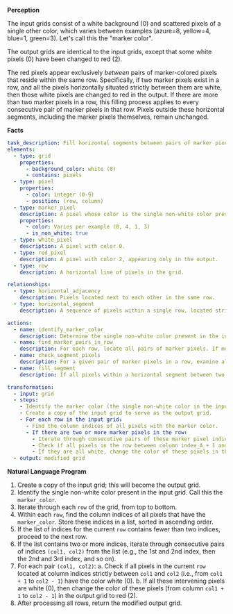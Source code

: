 **Perception**

The input grids consist of a white background (0) and scattered pixels of a single other color, which varies between examples (azure=8, yellow=4, blue=1, green=3). Let's call this the "marker color".

The output grids are identical to the input grids, except that some white pixels (0) have been changed to red (2).

The red pixels appear exclusively *between* pairs of marker-colored pixels that reside within the same row. Specifically, if two marker pixels exist in a row, and all the pixels horizontally situated strictly between them are white, then those white pixels are changed to red in the output. If there are more than two marker pixels in a row, this filling process applies to every consecutive pair of marker pixels in that row. Pixels outside these horizontal segments, including the marker pixels themselves, remain unchanged.

**Facts**


```yaml
task_description: Fill horizontal segments between pairs of marker pixels in each row with red.
elements:
  - type: grid
    properties:
      - background_color: white (0)
      - contains: pixels
  - type: pixel
    properties:
      - color: integer (0-9)
      - position: (row, column)
  - type: marker_pixel
    description: A pixel whose color is the single non-white color present in the input grid.
    properties:
      - color: Varies per example (8, 4, 1, 3)
      - is_non_white: true
  - type: white_pixel
    description: A pixel with color 0.
  - type: red_pixel
    description: A pixel with color 2, appearing only in the output.
  - type: row
    description: A horizontal line of pixels in the grid.

relationships:
  - type: horizontal_adjacency
    description: Pixels located next to each other in the same row.
  - type: horizontal_segment
    description: A sequence of pixels within a single row, located strictly between two marker pixels.

actions:
  - name: identify_marker_color
    description: Determine the single non-white color present in the input grid.
  - name: find_marker_pairs_in_row
    description: For each row, locate all pairs of marker pixels. If more than two exist, consider consecutive pairs (1st-2nd, 2nd-3rd, etc.).
  - name: check_segment_pixels
    description: For a given pair of marker pixels in a row, examine all pixels horizontally between them.
  - name: fill_segment
    description: If all pixels within a horizontal segment between two marker pixels are white (0), change their color to red (2).

transformation:
  - input: grid
  - steps:
    - Identify the marker color (the single non-white color in the input).
    - Create a copy of the input grid to serve as the output grid.
    - For each row in the input grid:
      - Find the column indices of all pixels with the marker color.
      - If there are two or more marker pixels in the row:
        - Iterate through consecutive pairs of these marker pixel indices (index_A, index_B).
        - Check if all pixels in the row between column index_A + 1 and index_B - 1 (inclusive) are white (0).
        - If they are all white, change the color of these pixels in the output grid (from column index_A + 1 to index_B - 1) to red (2).
  - output: modified grid
```


**Natural Language Program**

1.  Create a copy of the input grid; this will become the output grid.
2.  Identify the single non-white color present in the input grid. Call this the `marker_color`.
3.  Iterate through each `row` of the grid, from top to bottom.
4.  Within each `row`, find the column indices of all pixels that have the `marker_color`. Store these indices in a list, sorted in ascending order.
5.  If the list of indices for the current `row` contains fewer than two indices, proceed to the next row.
6.  If the list contains two or more indices, iterate through consecutive pairs of indices `(col1, col2)` from the list (e.g., the 1st and 2nd index, then the 2nd and 3rd index, and so on).
7.  For each pair `(col1, col2)`:
    a.  Check if all pixels in the current `row` located at column indices strictly between `col1` and `col2` (i.e., from `col1 + 1` to `col2 - 1`) have the color white (0).
    b.  If all these intervening pixels are white (0), then change the color of these pixels (from column `col1 + 1` to `col2 - 1`) in the output grid to red (2).
8.  After processing all rows, return the modified output grid.